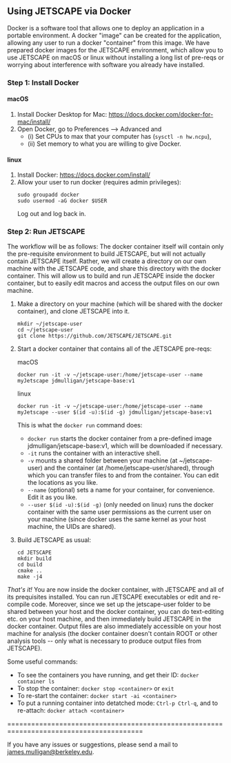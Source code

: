 ## Using JETSCAPE via Docker

Docker is a software tool that allows one to deploy an application in a portable environment. 
A docker "image" can be created for the application, allowing any user to run a docker "container" from this image.
We have prepared docker images for the JETSCAPE environment, which allow you to use JETSCAPE on macOS or linux without
installing a long list of pre-reqs or worrying about interference with software you already have installed.

### Step 1: Install Docker

#### macOS

1. Install Docker Desktop for Mac: https://docs.docker.com/docker-for-mac/install/
2. Open Docker, go to Preferences --> Advanced and 
    - (i) Set CPUs to max that your computer has (`sysctl -n hw.ncpu`),
    - (ii) Set memory to what you are willing to give Docker.

#### linux

1. Install Docker: https://docs.docker.com/install/
2. Allow your user to run docker (requires admin privileges): 
    ```
    sudo groupadd docker
    sudo usermod -aG docker $USER
    ```
    Log out and log back in.

### Step 2: Run JETSCAPE

The workflow will be as follows: The docker container itself will contain only the pre-requisite environment to build JETSCAPE, but will not actually contain JETSCAPE itself. Rather, we will create a directory on our own machine with the JETSCAPE code, and share this directory with the docker container. This will allow us to build and run JETSCAPE inside the docker container, but to easily edit macros and access the output files on our own machine. 

1. Make a directory on your machine (which will be shared with the docker container), and clone JETSCAPE into it. 
    ```
    mkdir ~/jetscape-user
    cd ~/jetscape-user
    git clone https://github.com/JETSCAPE/JETSCAPE.git
    ```

2. Start a docker container that contains all of the JETSCAPE pre-reqs: 

    macOS
    ```
    docker run -it -v ~/jetscape-user:/home/jetscape-user --name myJetscape jdmulligan/jetscape-base:v1
    ```
    
    linux
    ```
    docker run -it -v ~/jetscape-user:/home/jetscape-user --name myJetscape --user $(id -u):$(id -g) jdmulligan/jetscape-base:v1
    ```

    This is what the `docker run` command does:
    - `docker run` starts the docker container from a pre-defined image jdmulligan/jetscape-base:v1, which will be downloaded if necessary.
    - `-it` runs the container with an interactive shell.
    - `-v` mounts a shared folder between your machine (at ~/jetscape-user) and the container (at /home/jetscape-user/shared), through which you can transfer files to and from the container. You can edit the locations as you like.
    - `--name` (optional) sets a name for your container, for convenience. Edit it as you like.
    - `--user $(id -u):$(id -g)` (only needed on linux) runs the docker container with the same user permissions as the current user on your machine (since docker uses the same kernel as your host machine, the UIDs are shared).

3. Build JETSCAPE as usual:
    ```
    cd JETSCAPE
    mkdir build
    cd build
    cmake ..
    make -j4
    ```

*That's it!* You are now inside the docker container, with JETSCAPE and all of its prequisites installed. You can run JETSCAPE executables or edit and re-compile code. Moreover, since we set up the jetscape-user folder to be shared between your host and the docker container, you can do text-editing etc. on your host machine, and then immediately build JETSCAPE in the docker container. Output files are also immediately accessible on your host machine for analysis (the docker container doesn't contain ROOT or other analysis tools -- only what is necessary to produce output files from JETSCAPE).

Some useful commands:
- To see the containers you have running, and get their ID: `docker container ls`
- To stop the container: `docker stop <container>` or `exit`
- To re-start the container: `docker start -ai <container>`
- To put a running container into detatched mode: `Ctrl-p Ctrl-q`, and to re-attach: `docker attach <container>` 

========================================================================================

If you have any issues or suggestions, please send a mail to james.mulligan@berkeley.edu.
